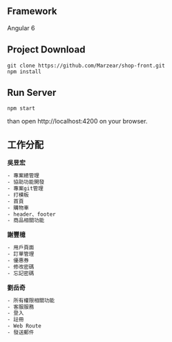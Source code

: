 ## Framework
Angular 6

## Project Download
```
git clone https://github.com/Marzear/shop-front.git
npm install
```
## Run Server
```
npm start
```
than open http://localhost:4200 on your browser.

## 工作分配

**吳昱宏**
```sh
- 專案總管理
- 協助功能開發
- 專案git管理
- 打模板
- 首頁
- 購物車
- header、footer
- 商品相關功能
```

**謝豐檍**
```sh
- 用戶頁面
- 訂單管理
- 優惠券
- 修改密碼
- 忘記密碼
```

**劉岳奇**
```sh
- 所有權限相關功能
- 客服服務
- 登入
- 註冊
- Web Route
- 發送郵件
```

